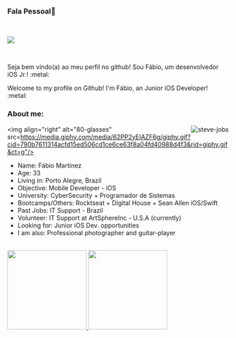 ### Fala Pessoal👋

<br>

<a href="https://www.linkedin.com/in/fábio-martinez-44353990/"><img src="https://img.shields.io/badge/LinkedIn-0077B5?style=for-the-badge&logo=linkedin&logoColor=white"/></a>

<br>

<p>Seja bem vindo(a) ao meu perfil no github! Sou Fábio, um desenvolvedor iOS Jr.! :metal:</p>
<p>Welcome to my profile on Github! I'm Fábio, an Junior iOS Developer! :metal:</p>


### About me:


<img align="right" alt="steve-jobs" src="https://media.giphy.com/media/CTkWFZ1IDvsfS/giphy.gif?cid=790b7611ec8958843a8037791c9538e6171165598639195b&rid=giphy.gif&ct=g"/>

<img align="right" alt="80-glasses" src=https://media.giphy.com/media/62PP2yEIAZF6g/giphy.gif?cid=790b7611314acfd15ed506cd1ce6ce63f8a04fd40988d4f3&rid=giphy.gif&ct=g"/>

<ul>
  <li>Name: Fábio Martinez</li>
  <li>Age: 33</li>
  <li>Living in: Porto Alegre, Brazil</li>
  <li>Objective: Mobile Developer - iOS</li>
  <li>University: CyberSecurity + Programador de Sistemas</l>
  <li>Bootcamps/Others: Rocktseat + Digital House + Sean Allen iOS/Swift </l>
  <li>Past Jobs: IT Support - Brazil</l>
  <li>Volunteer: IT Support at ArtSphereInc - U.S.A (currently)</l>
  <li>Looking for: Junior iOS Dev. opportunities</l>
  <li>I am also: Professional photographer and guitar-player</l>
</ul>

<br>

 <div>
  <a href="https://github.com/rafaballerini">
  <img height="180em" src="https://github-readme-stats.vercel.app/api?username=Tolkien1987&show_icons=true&theme=dracula&include_all_commits=true&count_private=true"/>
  <img height="180em" src="https://github-readme-stats.vercel.app/api/top-langs/?username=Tolkien1987&layout=compact&langs_count=7&theme=dracula"/>
</div>

